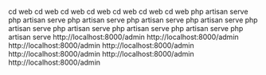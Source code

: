 cd web
cd web
cd web
cd web
cd web
cd web
cd web
php artisan serve
php artisan serve
php artisan serve
php artisan serve
php artisan serve
php artisan serve
php artisan serve
php artisan serve
php artisan serve
php artisan serve
http://localhost:8000/admin
http://localhost:8000/admin
http://localhost:8000/admin
http://localhost:8000/admin
http://localhost:8000/admin
http://localhost:8000/admin
http://localhost:8000/admin
